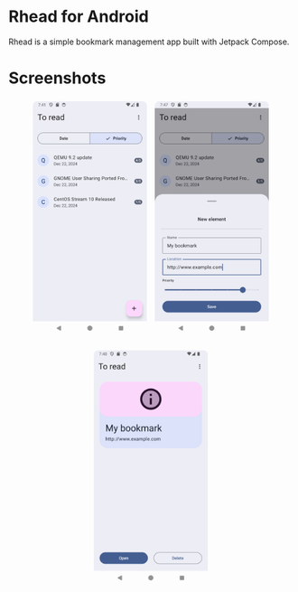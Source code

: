 # Rhead for Android

Rhead is a simple bookmark management app built with Jetpack Compose.

# Screenshots

<p align="center">
    <img src="./screenshots/screenshot_1.png" style="display: inline-block; margin: 0 auto; padding: 5px; width: 40%" />
    <img src="./screenshots/screenshot_2.png" style="display: inline-block; margin: 0 auto; padding: 5px; width: 40%" />
</p>

<p align="center">
    <img src="./screenshots/screenshot_3.png" style="display: block; margin: 0 auto; padding: 5px; width: 40%" />
</p>